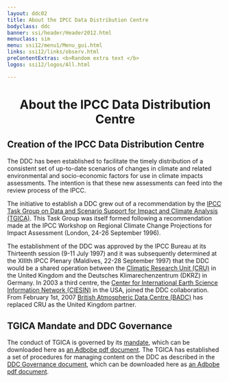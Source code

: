 ```yaml
---
layout: ddc02
title: About the IPCC Data Distribution Centre
bodyclass: ddc
banner: ssi/header/Header2012.html
menuclass: sim
menu: ssi12/menu1/Menu_gui.html
links: ssi12/links/observ.html
preContentExtras: <b>Random extra text </b>
logos: ssi12/logos/All.html

---
```


<div id="pagetitle">
  <h1 align="center">About the IPCC Data Distribution Centre</h1>
</div>
  <!-- End of Page Title Block -->
 
<div id="content">

  <p></p>

  <h2> Creation of the IPCC Data Distribution Centre</h2>

  <p>   The DDC has been established to facilitate the timely distribution of a consistent set of
  up-to-date scenarios of changes in climate and related environmental and socio-economic factors for
  use in climate impacts assessments. The intention is that these new assessments can feed into the
  review process of the IPCC.</p>

  <p>   The initiative to establish a DDC grew out of a recommendation by the
  <a href="http://www.ipcc.ch/activities/tgica.shtml" target="new">
  IPCC Task Group on Data and Scenario Support for Impact and Climate Analysis (TGICA)</a>.
  This Task Group was itself formed following a recommendation made at the IPCC Workshop on
  Regional Climate Change Projections for Impact Assessment (London, 24-26 September 1996). </p>

  <p>   The establishment of the DDC was approved by the IPCC Bureau at its Thirteenth session
  (9-11 July 1997) and it was subsequently determined at the XIIIth IPCC Plenary (Maldives, 22-28
  September 1997) that the DDC would be a shared operation between the
  <a href="http://www.cru.uea.ac.uk" target="new">Climatic Research Unit (CRU)</a> in the
  United Kingdom and the Deutsches Klimarechenzentrum (DKRZ) in Germany. In 2003 a third centre,
  the <a href="http://www.ciesin.columbia.edu/" target="new">Center for International Earth Science
  Information Network (CIESIN)</a> in the USA, joined the DDC collaboration.
  From February 1st, 2007 <a href="http://badc.nerc.ac.uk" target="new">British Atmospheric Data Centre (BADC)</a>
  has replaced CRU as the United Kingdom partner.</p>

  <h2> TGICA Mandate and DDC Governance</h2>

  <p>The conduct of TGICA is governed by its
  <a href="/docs/TGICA_Mandate_031207.htm">mandate</a>, which
  can be downloaded here as <a href="/docs/TGICA_Mandate_031207.pdf">an Adbobe pdf document</a>.
  The TGICA has established a set of procedures for
  managing content on the DDC as described in the
  <a href="/docs/TGICA_DDC_Governance_2012feb08.html">DDC Governance document</a>, which
  can be downloaded here as <a href="/docs/TGICA_DDC_Governance_2012feb08.pdf">an Adbobe pdf document</a>.
  </p>
